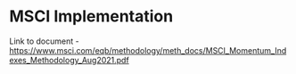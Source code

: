 # MSCI Implementation

Link to document - https://www.msci.com/eqb/methodology/meth_docs/MSCI_Momentum_Indexes_Methodology_Aug2021.pdf
